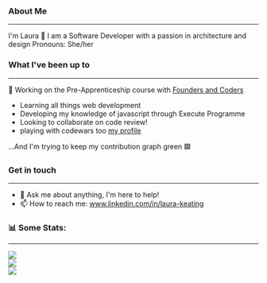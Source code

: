 ### About Me

---
I'm Laura 👋
I am a Software Developer with a passion in architecture and design
Pronouns: She/her


### What I've been up to
---

🔭 Working on the Pre-Apprenticeship course with [Founders and Coders](https://www.foundersandcoders.com/skills-bootcamp/)

- Learning all things web development 
- Developing my knowledge of javascript through Execute Programme
- Looking to collaborate on code review!
- playing with codewars too [my profile](https://www.codewars.com/users/LauraK0)

...And I'm trying to keep my contribution graph green 🟩 


### Get in touch
---

- 💬 Ask me about anything, I'm here to help!
- 📫 How to reach me: www.linkedin.com/in/laura-keating


### 📊 Some Stats:
---
![](https://github-readme-stats.vercel.app/api?username=LauraK0&theme=dark&hide_border=false&include_all_commits=false&count_private=false)<br/>
![](https://github-readme-streak-stats.herokuapp.com/?user=LauraK0&theme=dark&hide_border=false)<br/>
![](https://github-readme-stats.vercel.app/api/top-langs/?username=LauraK0&theme=dark&hide_border=false&include_all_commits=false&count_private=false&layout=compact)
